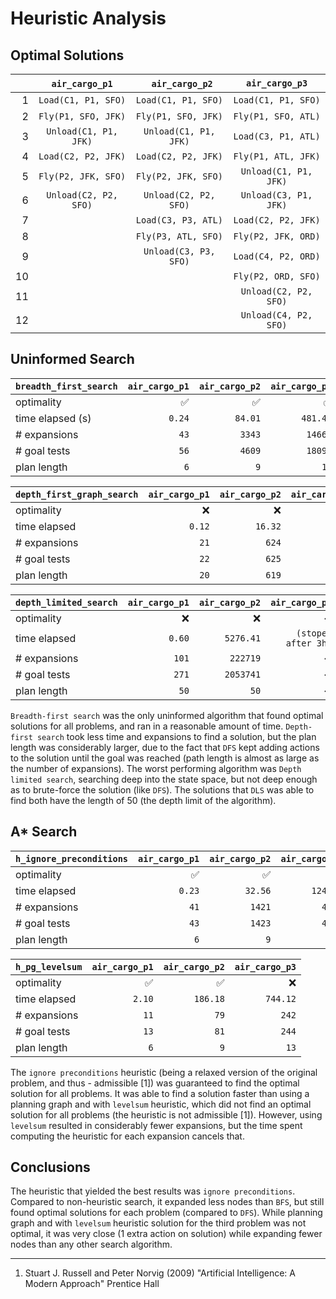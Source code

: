 # Heuristic Analysis

## Optimal Solutions

|    |    `air_cargo_p1`     |    `air_cargo_p2`     |    `air_cargo_p3`     |
| -: | :-------------------: | :-------------------: | :-------------------: |
|  1 | `Load(C1, P1, SFO)`   | `Load(C1, P1, SFO)`   | `Load(C1, P1, SFO)`   |
|  2 | `Fly(P1, SFO, JFK)`   | `Fly(P1, SFO, JFK)`   | `Fly(P1, SFO, ATL)`   |
|  3 | `Unload(C1, P1, JFK)` | `Unload(C1, P1, JFK)` | `Load(C3, P1, ATL)`   |
|  4 | `Load(C2, P2, JFK)`   | `Load(C2, P2, JFK)`   | `Fly(P1, ATL, JFK)`   |
|  5 | `Fly(P2, JFK, SFO)`   | `Fly(P2, JFK, SFO)`   | `Unload(C1, P1, JFK)` |
|  6 | `Unload(C2, P2, SFO)` | `Unload(C2, P2, SFO)` | `Unload(C3, P1, JFK)` |
|  7 |                       | `Load(C3, P3, ATL)`   | `Load(C2, P2, JFK)`   |
|  8 |                       | `Fly(P3, ATL, SFO)`   | `Fly(P2, JFK, ORD)`   |
|  9 |                       | `Unload(C3, P3, SFO)` | `Load(C4, P2, ORD)`   |
| 10 |                       |                       | `Fly(P2, ORD, SFO)`   |
| 11 |                       |                       | `Unload(C2, P2, SFO)` |
| 12 |                       |                       | `Unload(C4, P2, SFO)` |

## Uninformed Search

| `breadth_first_search` | `air_cargo_p1` | `air_cargo_p2` | `air_cargo_p3` |
| :--------------------- | -------------: | -------------: | -------------: |
| optimality | ✅ | ✅ | ✅ |
| time elapsed (s) | `0.24` | `84.01` | `481.47` |
| # expansions | `43` | `3343` | `14663` |
| # goal tests | `56` | `4609` | `18098` |
| plan length | `6` | `9` | `12` |

| `depth_first_graph_search` | `air_cargo_p1` | `air_cargo_p2` | `air_cargo_p3` |
| :------------------------- | -------------: | -------------: | -------------: |
| optimality | ❌ | ❌ | ❌ |
| time elapsed | `0.12` | `16.32` | `10.86` |
| # expansions | `21` | `624` | `408` |
| # goal tests | `22` | `625` | `409` |
| plan length | `20` | `619` | `392` |

| `depth_limited_search` | `air_cargo_p1` | `air_cargo_p2` | `air_cargo_p3` |
| :--------------------- | -------------: | -------------: | -------------: |
| optimality | ❌ | ❌ | ➖ |
| time elapsed | `0.60` | `5276.41` | `(stoped after 3h)` |
| # expansions | `101` | `222719` | ➖ |
| # goal tests | `271` | `2053741` | ➖ |
| plan length | `50` | `50` | ➖ |

`Breadth-first search` was the only uninformed algorithm that found optimal solutions for all problems, and ran in a reasonable amount of time. `Depth-first search` took less time and expansions to find a solution, but the plan length was considerably larger, due to the fact that `DFS` kept adding actions to the solution until the goal was reached (path length is almost as large as the number of expansions). The worst performing algorithm was `Depth limited search`, searching deep into the state space, but not deep enough as to brute-force the solution (like `DFS`). The solutions that `DLS` was able to find both have the length of 50 (the depth limit of the algorithm).

## A* Search

| `h_ignore_preconditions` | `air_cargo_p1` | `air_cargo_p2` | `air_cargo_p3` |
| :----------------------- | -------------: | -------------: | -------------: |
| optimality | ✅ | ✅ | ✅ |
| time elapsed | `0.23` | `32.56` | `124.65` |
| # expansions | `41` | `1421` | `4589` |
| # goal tests | `43` | `1423` | `4591` |
| plan length | `6` | `9` | `12` |

| `h_pg_levelsum` | `air_cargo_p1` | `air_cargo_p2` | `air_cargo_p3` |
| :-------------- | -------------: | -------------: | -------------: |
| optimality | ✅ | ✅ | ❌ |
| time elapsed | `2.10` | `186.18` | `744.12` |
| # expansions | `11` | `79` | `242` |
| # goal tests | `13` | `81` | `244` |
| plan length | `6` | `9` | `13` |

The `ignore preconditions` heuristic (being a relaxed version of the original problem, and thus - admissible [1]) was guaranteed to find the optimal solution for all problems. It was able to find a solution faster than using a planning graph and with `levelsum` heuristic, which did not find an optimal solution for all problems (the heuristic is not admissible [1]). However, using `levelsum` resulted in considerably fewer expansions, but the time spent computing the heuristic for each expansion cancels that.

## Conclusions

The heuristic that yielded the best results was `ignore preconditions`. Compared to non-heuristic search, it expanded less nodes than `BFS`, but still found optimal solutions for each problem (compared to `DFS`). While planning graph and with `levelsum` heuristic solution for the third problem was not optimal, it was very close (1 extra action on solution) while expanding fewer nodes than any other search algorithm.

---

1. Stuart J. Russell and Peter Norvig (2009) "Artificial Intelligence: A Modern Approach" Prentice Hall
